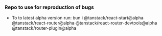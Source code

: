### Repo to use for reproduction of bugs

- To to latest alpha version run: bun i @tanstack/react-start@alpha @tanstack/react-router@alpha @tanstack/react-router-devtools@alpha @tanstack/router-plugin@alpha 

